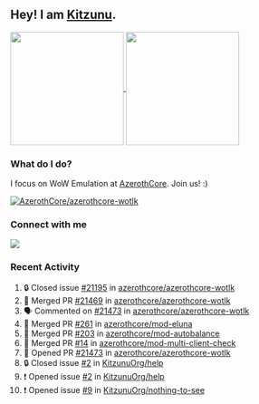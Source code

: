 ## Hey! I am [Kitzunu](https://Github.com/Kitzunu).

<!--
[![Kitzunu's Github stats](https://github-readme-stats.vercel.app/api?username=kitzunu&theme=github_dark&show_icons=true&number_format=long)](https://github.com/Kitzunu)

[![Kitzunu's Language stats](https://github-readme-stats.vercel.app/api/top-langs/?username=Kitzunu&layout=donut&theme=github_dark)](https://github.com/Kitzunu)
-->

<a href="https://github.com/Kitzunu">
  <img height=200 align="center" src="https://github-readme-stats.vercel.app/api?username=kitzunu&theme=github_dark&show_icons=true&number_format=long" />
</a>
<a href="https://github.com/Kitzunu">
  <img height=200 align="center" src="https://github-readme-stats.vercel.app/api/top-langs/?username=Kitzunu&layout=donut&theme=github_dark" />
</a>

### What do I do?

I focus on WoW Emulation at [AzerothCore](https://github.com/AzerothCore). Join us! :)

[![AzerothCore/azerothcore-wotlk](https://github-readme-stats.vercel.app/api/pin/?username=AzerothCore&repo=azerothcore-wotlk&theme=github_dark&show_owner=true)](https://github.com/azerothcore/azerothcore-wotlk)

### Connect with me
[![](https://img.shields.io/badge/AzerothCore%20Discord-Connect%20with%20me!-green)](https://discord.com/invite/gkt4y2x)

### Recent Activity

<!--START_SECTION:activity-->
1. 🔒 Closed issue [#21195](https://github.com/azerothcore/azerothcore-wotlk/issues/21195) in [azerothcore/azerothcore-wotlk](https://github.com/azerothcore/azerothcore-wotlk)
2. 🎉 Merged PR [#21469](https://github.com/azerothcore/azerothcore-wotlk/pull/21469) in [azerothcore/azerothcore-wotlk](https://github.com/azerothcore/azerothcore-wotlk)
3. 🗣 Commented on [#21473](https://github.com/azerothcore/azerothcore-wotlk/pull/21473#issuecomment-2661530927) in [azerothcore/azerothcore-wotlk](https://github.com/azerothcore/azerothcore-wotlk)
4. 🎉 Merged PR [#261](https://github.com/azerothcore/mod-eluna/pull/261) in [azerothcore/mod-eluna](https://github.com/azerothcore/mod-eluna)
5. 🎉 Merged PR [#203](https://github.com/azerothcore/mod-autobalance/pull/203) in [azerothcore/mod-autobalance](https://github.com/azerothcore/mod-autobalance)
6. 🎉 Merged PR [#14](https://github.com/azerothcore/mod-multi-client-check/pull/14) in [azerothcore/mod-multi-client-check](https://github.com/azerothcore/mod-multi-client-check)
7. 💪 Opened PR [#21473](https://github.com/azerothcore/azerothcore-wotlk/pull/21473) in [azerothcore/azerothcore-wotlk](https://github.com/azerothcore/azerothcore-wotlk)
8. 🔒 Closed issue [#2](https://github.com/KitzunuOrg/help/issues/2) in [KitzunuOrg/help](https://github.com/KitzunuOrg/help)
9. ❗ Opened issue [#2](https://github.com/KitzunuOrg/help/issues/2) in [KitzunuOrg/help](https://github.com/KitzunuOrg/help)
10. ❗ Opened issue [#9](https://github.com/KitzunuOrg/nothing-to-see/issues/9) in [KitzunuOrg/nothing-to-see](https://github.com/KitzunuOrg/nothing-to-see)
<!--END_SECTION:activity-->
